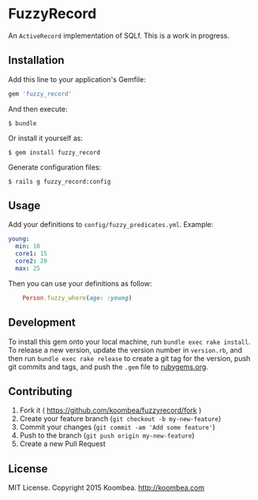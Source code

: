 # FuzzyRecord
An `ActiveRecord` implementation of SQLf. This is a work in progress.

## Installation

Add this line to your application's Gemfile:

```ruby
gem 'fuzzy_record'
```

And then execute:

    $ bundle

Or install it yourself as:

    $ gem install fuzzy_record

Generate configuration files:

    $ rails g fuzzy_record:config

## Usage
Add your definitions to `config/fuzzy_predicates.yml`.
Example:
```yaml
young:
  min: 10
  core1: 15
  core2: 20
  max: 25
```

Then you can use your definitions as follow:
```ruby
    Person.fuzzy_where(age: :young)
```

## Development

To install this gem onto your local machine, run `bundle exec rake install`.
To release a new version, update the version number in `version.rb`,
and then run `bundle exec rake release` to create a git tag for the version, push git commits and tags,
and push the `.gem` file to [rubygems.org](https://rubygems.org).

## Contributing

1. Fork it ( https://github.com/koombea/fuzzyrecord/fork )
2. Create your feature branch (`git checkout -b my-new-feature`)
3. Commit your changes (`git commit -am 'Add some feature'`)
4. Push to the branch (`git push origin my-new-feature`)
5. Create a new Pull Request

## License

MIT License. Copyright 2015 Koombea. http://koombea.com